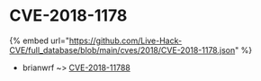 # CVE-2018-1178
{% embed url="https://github.com/Live-Hack-CVE/full_database/blob/main/cves/2018/CVE-2018-1178.json" %}

* brianwrf ~> [CVE-2018-11788](https://www.alice-snow.ru/2018/database/cve-2018-1178/cve-2018-11788-brianwrf)